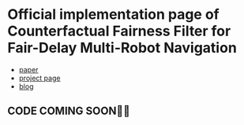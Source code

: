# Official implementation page of Counterfactual Fairness Filter for Fair-Delay Multi-Robot Navigation
- [paper](https://arxiv.org/abs/2305.11465)
- [project page](https://omron-sinicx.github.io/ncf2/)
- [blog](https://medium.com/sinicx/counterfactual-fairness-filter-for-fair-delay-multi-robot-navigation-aamas2023-e209b54c646d)

## CODE COMING SOON🙇‍♂️
